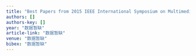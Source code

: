 ```yaml
---
title: "Best Papers from 2015 IEEE International Symposium on Multimedia Introduction"
authors: []
authors-key: []
year: "数据暂缺"
article-link: "数据暂缺"
venue: "数据暂缺"
bibex: "数据暂缺"
---
```

